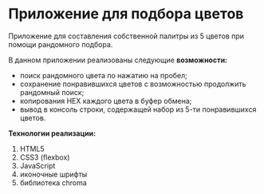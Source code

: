 # Приложение для подбора цветов
Приложение для составления собственной палитры из 5 цветов при помощи рандомного подбора. 

В данном приложении реализованы следующие **возможности:**
- поиск рандомного цвета по нажатию на пробел;
- сохранение понравившихся цветов с возможностью продолжить рандомный поиск;
- копирования HEX каждого цвета в буфер обмена; 
- вывод в консоль строки, содержащей набор из 5-ти понравившихся цветов.

**Технологии реализации:**

1. HTML5
2. CSS3 (flexbox)
3. JavaScript
4. иконочные шрифты
5. библиотека chroma